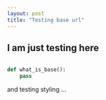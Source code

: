 ```yaml
---
layout: post
title: "Testing base url"
---
```


## I am just testing here

```python

def what_is_base():
    pass

```

and testing styling ...